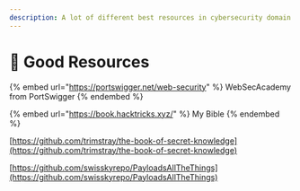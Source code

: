 ```yaml
---
description: A lot of different best resources in cybersecurity domain
---
```


# 📖 Good Resources

{% embed url="https://portswigger.net/web-security" %}
WebSecAcademy from PortSwigger
{% endembed %}

{% embed url="https://book.hacktricks.xyz/" %}
My Bible
{% endembed %}

[https://github.com/trimstray/the-book-of-secret-knowledge](https://github.com/trimstray/the-book-of-secret-knowledge)

[https://github.com/swisskyrepo/PayloadsAllTheThings](https://github.com/swisskyrepo/PayloadsAllTheThings)
